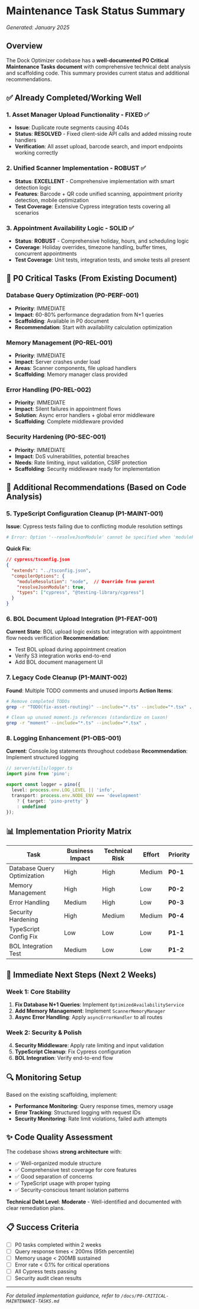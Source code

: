 # Maintenance Task Status Summary
*Generated: January 2025*

## Overview

The Dock Optimizer codebase has a **well-documented P0 Critical Maintenance Tasks document** with comprehensive technical debt analysis and scaffolding code. This summary provides current status and additional recommendations.

## ✅ Already Completed/Working Well

### 1. **Asset Manager Upload Functionality** - FIXED ✅
- **Issue**: Duplicate route segments causing 404s
- **Status**: **RESOLVED** - Fixed client-side API calls and added missing route handlers
- **Verification**: All asset upload, barcode search, and import endpoints working correctly

### 2. **Unified Scanner Implementation** - ROBUST ✅  
- **Status**: **EXCELLENT** - Comprehensive implementation with smart detection logic
- **Features**: Barcode + QR code unified scanning, appointment priority detection, mobile optimization
- **Test Coverage**: Extensive Cypress integration tests covering all scenarios

### 3. **Appointment Availability Logic** - SOLID ✅
- **Status**: **ROBUST** - Comprehensive holiday, hours, and scheduling logic
- **Coverage**: Holiday overrides, timezone handling, buffer times, concurrent appointments
- **Test Coverage**: Unit tests, integration tests, and smoke tests all present

## 🚨 P0 Critical Tasks (From Existing Document)

### **Database Query Optimization** (P0-PERF-001)
- **Priority**: IMMEDIATE 
- **Impact**: 60-80% performance degradation from N+1 queries
- **Scaffolding**: Available in P0 document
- **Recommendation**: Start with availability calculation optimization

### **Memory Management** (P0-REL-001)
- **Priority**: IMMEDIATE
- **Impact**: Server crashes under load
- **Areas**: Scanner components, file upload handlers
- **Scaffolding**: Memory manager class provided

### **Error Handling** (P0-REL-002) 
- **Priority**: IMMEDIATE
- **Impact**: Silent failures in appointment flows
- **Solution**: Async error handlers + global error middleware
- **Scaffolding**: Complete middleware provided

### **Security Hardening** (P0-SEC-001)
- **Priority**: IMMEDIATE  
- **Impact**: DoS vulnerabilities, potential breaches
- **Needs**: Rate limiting, input validation, CSRF protection
- **Scaffolding**: Security middleware ready for implementation

## 🔧 Additional Recommendations (Based on Code Analysis)

### 5. **TypeScript Configuration Cleanup** (P1-MAINT-001)
**Issue**: Cypress tests failing due to conflicting module resolution settings
```bash
# Error: Option '--resolveJsonModule' cannot be specified when 'moduleResolution' is set to 'classic'
```
**Quick Fix**:
```json
// cypress/tsconfig.json
{
  "extends": "../tsconfig.json",
  "compilerOptions": {
    "moduleResolution": "node",  // Override from parent
    "resolveJsonModule": true,
    "types": ["cypress", "@testing-library/cypress"]
  }
}
```

### 6. **BOL Document Upload Integration** (P1-FEAT-001)  
**Current State**: BOL upload logic exists but integration with appointment flow needs verification
**Recommendation**: 
- Test BOL upload during appointment creation
- Verify S3 integration works end-to-end
- Add BOL document management UI

### 7. **Legacy Code Cleanup** (P1-MAINT-002)
**Found**: Multiple TODO comments and unused imports
**Action Items**:
```bash
# Remove completed TODOs
grep -r "TODO(fix-asset-routing)" --include="*.ts" --include="*.tsx" . 

# Clean up unused moment.js references (standardize on Luxon)
grep -r "moment" --include="*.ts" --include="*.tsx" . 
```

### 8. **Logging Enhancement** (P1-OBS-001)
**Current**: Console.log statements throughout codebase
**Recommendation**: Implement structured logging
```typescript
// server/utils/logger.ts
import pino from 'pino';

export const logger = pino({
  level: process.env.LOG_LEVEL || 'info',
  transport: process.env.NODE_ENV === 'development' 
    ? { target: 'pino-pretty' }
    : undefined
});
```

## 📊 Implementation Priority Matrix

| Task | Business Impact | Technical Risk | Effort | Priority |
|------|-----------------|----------------|---------|----------|
| Database Query Optimization | High | High | Medium | **P0-1** |
| Memory Management | High | High | Low | **P0-2** |
| Error Handling | Medium | High | Low | **P0-3** |
| Security Hardening | High | Medium | Medium | **P0-4** |
| TypeScript Config Fix | Low | Low | Low | **P1-1** |
| BOL Integration Test | Medium | Low | Low | **P1-2** |

## 🎯 Immediate Next Steps (Next 2 Weeks)

### Week 1: Core Stability
1. **Fix Database N+1 Queries**: Implement `OptimizedAvailabilityService`
2. **Add Memory Management**: Implement `ScannerMemoryManager` 
3. **Async Error Handling**: Apply `asyncErrorHandler` to all routes

### Week 2: Security & Polish  
4. **Security Middleware**: Apply rate limiting and input validation
5. **TypeScript Cleanup**: Fix Cypress configuration
6. **BOL Integration**: Verify end-to-end flow

## 🔍 Monitoring Setup

Based on the existing scaffolding, implement:
- **Performance Monitoring**: Query response times, memory usage
- **Error Tracking**: Structured logging with request IDs
- **Security Monitoring**: Rate limit violations, failed auth attempts

## ✨ Code Quality Assessment

The codebase shows **strong architecture** with:
- ✅ Well-organized module structure  
- ✅ Comprehensive test coverage for core features
- ✅ Good separation of concerns
- ✅ TypeScript usage with proper typing
- ✅ Security-conscious tenant isolation patterns

**Technical Debt Level**: **Moderate** - Well-identified and documented with clear remediation plans.

## 📋 Success Criteria

- [ ] P0 tasks completed within 2 weeks
- [ ] Query response times < 200ms (95th percentile)  
- [ ] Memory usage < 200MB sustained
- [ ] Error rate < 0.1% for critical operations
- [ ] All Cypress tests passing
- [ ] Security audit clean results

---

*For detailed implementation guidance, refer to `/docs/P0-CRITICAL-MAINTENANCE-TASKS.md`* 